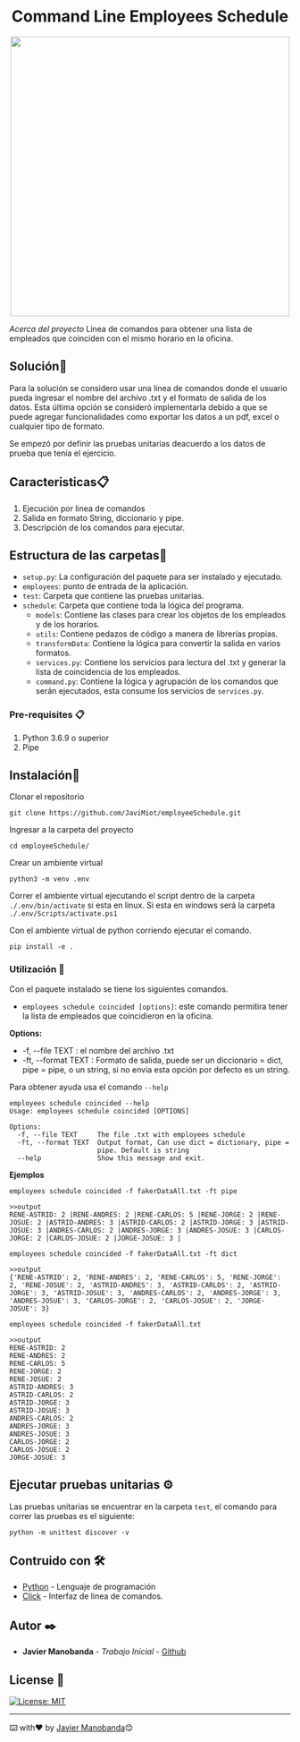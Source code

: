 
<div  align="center">
	<h1  style="text-align: center">Command Line Employees Schedule</h1>
</div>

<div align="center" >
	<img width="500" src=""/>
</div>

_Acerca del proyecto_
Linea de comandos para obtener una lista de empleados que coinciden con el mismo horario en la oficina.

## Solución🚀
Para la solución se considero usar una linea de comandos donde el usuario pueda ingresar el nombre del archivo .txt y  el formato de salida de los datos. Esta última opción se consideró implementarla debido a que se puede agregar funcionalidades como exportar los datos a un pdf, excel o cualquier tipo de formato.

Se empezó por definir las pruebas unitarias deacuerdo a los datos de prueba que tenia el ejercicio.


## Caracteristicas📋
1. Ejecución por linea de comandos
2. Salida en formato String, diccionario y pipe.
3. Descripción de los comandos para ejecutar.

## Estructura de las carpetas📁
- `setup.py`: La configuración del paquete para ser instalado y ejecutado.
- `employees`: punto de entrada de la aplicación.
- `test`: Carpeta que contiene las pruebas unitarias.
- `schedule`: Carpeta que contiene toda la lógica del programa.
  - `models`: Contiene las clases para crear los objetos de los empleados y de los horarios.
  - `utils`: Contiene pedazos de código a manera de librerías propias.
  - `transformData`: Contiene la lógica para convertir la salida en varios formatos.
  - `services.py`: Contiene los servicios para lectura del .txt y generar la lista de coincidencia de los empleados.
  - `command.py`: Contiene la lógica y agrupación de los comandos que serán ejecutados, esta consume los servicios de `services.py`.

### Pre-requisites 📋

1. Python 3.6.9 o superior
2. Pipe

## Instalación🚀

Clonar el repositorio
```shell
git clone https://github.com/JaviMiot/employeeSchedule.git
```
Ingresar a la carpeta del proyecto
```shell
cd employeeSchedule/
```

Crear un ambiente virtual
```shell
python3 -m venv .env
```

Correr el ambiente virtual ejecutando el script dentro de la carpeta `./.env/bin/activate` si esta en linux. Si esta en windows será la carpeta `./.env/Scripts/activate.ps1`

Con el ambiente virtual de python corriendo ejecutar el comando.
```shell
pip install -e .
```

### Utilización 🔧

Con el paquete instalado se tiene los siguientes comandos.
- `employees schedule coincided [options]`: este comando permitira tener la lista de empleados que coincidieron en la oficina.

__Options:__
  - -f, --file TEXT : el nombre del archivo .txt
  - -ft, --format TEXT : Formato de salida, puede ser un diccionario = dict, pipe = pipe, o un string, si no envia esta opción por defecto es un string.

Para obtener ayuda usa el comando `--help`
```shell
employees schedule coincided --help
Usage: employees schedule coincided [OPTIONS]

Options:
  -f, --file TEXT     The file .txt with employees schedule
  -ft, --format TEXT  Output format, Can use dict = dictionary, pipe =
                      pipe. Default is string
  --help              Show this message and exit.
```

__Ejemplos__

```shell
employees schedule coincided -f fakerDataAll.txt -ft pipe

>>output
RENE-ASTRID: 2 |RENE-ANDRES: 2 |RENE-CARLOS: 5 |RENE-JORGE: 2 |RENE-JOSUE: 2 |ASTRID-ANDRES: 3 |ASTRID-CARLOS: 2 |ASTRID-JORGE: 3 |ASTRID-JOSUE: 3 |ANDRES-CARLOS: 2 |ANDRES-JORGE: 3 |ANDRES-JOSUE: 3 |CARLOS-JORGE: 2 |CARLOS-JOSUE: 2 |JORGE-JOSUE: 3 |
```

```shell
employees schedule coincided -f fakerDataAll.txt -ft dict

>>output
{'RENE-ASTRID': 2, 'RENE-ANDRES': 2, 'RENE-CARLOS': 5, 'RENE-JORGE': 2, 'RENE-JOSUE': 2, 'ASTRID-ANDRES': 3, 'ASTRID-CARLOS': 2, 'ASTRID-JORGE': 3, 'ASTRID-JOSUE': 3, 'ANDRES-CARLOS': 2, 'ANDRES-JORGE': 3, 'ANDRES-JOSUE': 3, 'CARLOS-JORGE': 2, 'CARLOS-JOSUE': 2, 'JORGE-JOSUE': 3}
```

```shell
employees schedule coincided -f fakerDataAll.txt

>>output
RENE-ASTRID: 2
RENE-ANDRES: 2
RENE-CARLOS: 5
RENE-JORGE: 2
RENE-JOSUE: 2
ASTRID-ANDRES: 3
ASTRID-CARLOS: 2
ASTRID-JORGE: 3
ASTRID-JOSUE: 3
ANDRES-CARLOS: 2
ANDRES-JORGE: 3
ANDRES-JOSUE: 3
CARLOS-JORGE: 2
CARLOS-JOSUE: 2
JORGE-JOSUE: 3
```

## Ejecutar pruebas unitarias ⚙️

Las pruebas unitarias se encuentrar en la carpeta `test`, el comando para correr las pruebas es el siguiente:
```shell
python -m unittest discover -v
```


## Contruido con 🛠️


* [Python](https://www.python.org/) - Lenguaje de programación
* [Click](https://click.palletsprojects.com/en/8.0.x/) - Interfaz de linea de comandos.


## Autor ✒️

* **Javier Manobanda** - *Trabajo Inicial* - [Github](https://github.com/JaviMiot)


## License 📄
[![License: MIT](https://img.shields.io/badge/License-MIT-yellow.svg)](https://opensource.org/licenses/MIT)

---
⌨️ with❤️ by [Javier Manobanda](https://github.com/JaviMiot)😊
